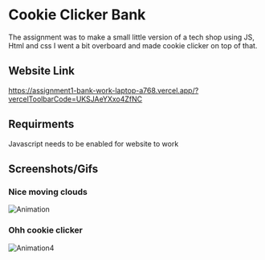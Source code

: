 # Cookie Clicker Bank

The assignment was to make a small little version of a tech shop using JS, Html and css 
I went a bit overboard and made cookie clicker on top of that.

## Website Link

https://assignment1-bank-work-laptop-a768.vercel.app/?vercelToolbarCode=UKSJAeYXxo4ZfNC

## Requirments

Javascript needs to be enabled for website to work

## Screenshots/Gifs

### Nice moving clouds

![Animation](https://github.com/Muguai/Assignment1BankWorkLaptop/assets/37656342/cc778dd8-309d-4a64-a255-f1cd83928fac)

### Ohh cookie clicker

![Animation4](https://github.com/Muguai/Assignment1BankWorkLaptop/assets/37656342/2a379406-ad7c-4826-a377-53879264762b)



